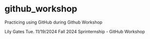 # github_workshop
Practicing using GitHub during Github Workshop

Lily Gates
Tue. 11/19/2024
Fall 2024
Sprinternship - GitHub Workshop